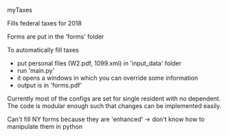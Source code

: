 myTaxes

Fills federal taxes for 2018

Forms are put in the 'forms' folder

To automatically fill taxes
- put personal files (W2.pdf, 1099.xml) in 'input_data' folder
- run 'main.py'
- it opens a windows in which you can override some information
- output is in 'forms.pdf'

Currently most of the configs are set for single resident with no dependent.
The code is modular enough such that changes can be implemented easily.

Can't fill NY forms because they are 'enhanced' 
-> don't know how to manipulate them in python
